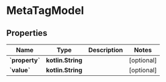 
# MetaTagModel

## Properties
| Name | Type | Description | Notes |
| ------------ | ------------- | ------------- | ------------- |
| **&#x60;property&#x60;** | **kotlin.String** |  |  [optional] |
| **&#x60;value&#x60;** | **kotlin.String** |  |  [optional] |



